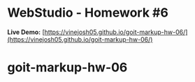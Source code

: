 # WebStudio - Homework #6
**Live Demo:** [https://vinejosh05.github.io/goit-markup-hw-06/](https://vinejosh05.github.io/goit-markup-hw-06/)

# goit-markup-hw-06
